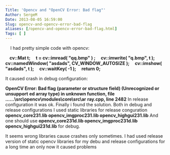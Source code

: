 ```yaml
---
Title: 'Opencv and "OpenCV Error: Bad flag"'
Author: SergeM
Date: 2013-08-05 16:59:00
Slug: opencv-and-opencv-error-bad-flag
aliases: [/opencv-and-opencv-error-bad-flag.html]
Tags: [ ]
---
```





&nbsp; &nbsp;
I had pretty simple code with opencv:

**&nbsp; &nbsp; cv::Mat t;**
**&nbsp; &nbsp; t = cv::imread( "qq.bmp" ) ;**
**&nbsp; &nbsp; cv::imwrite( "q.bmp", t );**
**&nbsp; &nbsp; cv::namedWindow( "asdads", CV_WINDOW_AUTOSIZE );**
**&nbsp; &nbsp; cv::imshow( "asdads", t );**
**&nbsp; &nbsp; cv::waitKey( -1 );**
**&nbsp; &nbsp; return 0;**

It caused crash in debug configuration:

**OpenCV Error: Bad flag (parameter or structure field) (Unrecognized or unsupport**
**ed array type) in unknown function, file ..\..\..\src\opencv\modules\core\src\ar**
**ray.cpp, line 2482**
<b>
</b>In release configuration it was ok. Finally i found the solution. Both in debug and release configurations I used static libraries for release conguration
<b>
</b>**opencv_core231.lib opencv_imgproc231.lib opencv_highgui231.lib**
<b>
</b>And one should use
**opencv_core231d.lib opencv_imgproc231d.lib opencv_highgui231d.lib**
for debug.

It seems wrong libraries cause crashes only sometimes. I had used release version of static opencv libraries for my debu and release configurations for a long time an only now it caused problems


